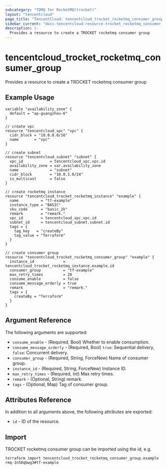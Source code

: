 ```yaml
---
subcategory: "TDMQ for RocketMQ(trocket)"
layout: "tencentcloud"
page_title: "TencentCloud: tencentcloud_trocket_rocketmq_consumer_group"
sidebar_current: "docs-tencentcloud-resource-trocket_rocketmq_consumer_group"
description: |-
  Provides a resource to create a TROCKET rocketmq consumer group
---
```


# tencentcloud_trocket_rocketmq_consumer_group

Provides a resource to create a TROCKET rocketmq consumer group

## Example Usage

```hcl
variable "availability_zone" {
  default = "ap-guangzhou-6"
}

// create vpc
resource "tencentcloud_vpc" "vpc" {
  cidr_block = "10.0.0.0/16"
  name       = "vpc"
}

// create subnet
resource "tencentcloud_subnet" "subnet" {
  vpc_id            = tencentcloud_vpc.vpc.id
  availability_zone = var.availability_zone
  name              = "subnet"
  cidr_block        = "10.0.1.0/24"
  is_multicast      = false
}

// create rocketmq instance
resource "tencentcloud_trocket_rocketmq_instance" "example" {
  name          = "tf-example"
  instance_type = "BASIC"
  sku_code      = "basic_2k"
  remark        = "remark."
  vpc_id        = tencentcloud_vpc.vpc.id
  subnet_id     = tencentcloud_subnet.subnet.id
  tags = {
    tag_key   = "createBy"
    tag_value = "Terraform"
  }
}

// create consumer group
resource "tencentcloud_trocket_rocketmq_consumer_group" "example" {
  instance_id             = tencentcloud_trocket_rocketmq_instance.example.id
  consumer_group          = "tf-example"
  max_retry_times         = 20
  consume_enable          = false
  consume_message_orderly = true
  remark                  = "remark."
  tags = {
    createBy = "Terraform"
  }
}
```

## Argument Reference

The following arguments are supported:

* `consume_enable` - (Required, Bool) Whether to enable consumption.
* `consume_message_orderly` - (Required, Bool) `true`: Sequential delivery, `false`: Concurrent delivery.
* `consumer_group` - (Required, String, ForceNew) Name of consumer group.
* `instance_id` - (Required, String, ForceNew) Instance ID.
* `max_retry_times` - (Required, Int) Max retry times.
* `remark` - (Optional, String) remark.
* `tags` - (Optional, Map) Tag of consumer group.

## Attributes Reference

In addition to all arguments above, the following attributes are exported:

* `id` - ID of the resource.



## Import

TROCKET rocketmq consumer group can be imported using the id, e.g.

```
terraform import tencentcloud_trocket_rocketmq_consumer_group.example rmq-1n58qbwg3#tf-example
```


